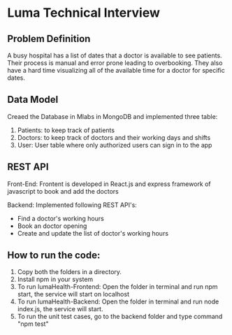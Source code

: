 # Luma Technical Interview

## Problem Definition

A busy hospital has a list of dates that a doctor is available to see patients. Their process is manual and error prone leading to overbooking. They also have a hard time visualizing all of the available time for a doctor for specific dates. 

## Data Model

Creaed the Database in Mlabs in MongoDB and implemented three table:
1. Patients: to keep track of patients
2. Doctors: to keep track of doctors and their working days and shifts
3. User: User table where only authorized users can sign in to the app

## REST API

Front-End:
Frontent is developed in React.js and express framework of javascript to book and add the doctors

Backend:
Implemented following REST API's:
* Find a doctor's working hours
* Book an doctor opening
* Create and update the list of doctor's working hours

## How to run the code:
1. Copy both the folders in a directory.
2. Install npm in your system
3. To run lumaHealth-Frontend:
   Open the folder in terminal and run npm start, the service will start on localhost
4. To run lumaHealth-Backend:
   Open the folder in terminal and run node index.js, the service will start.
5. To run the unit test cases, go to the backend folder and type command "npm test"
